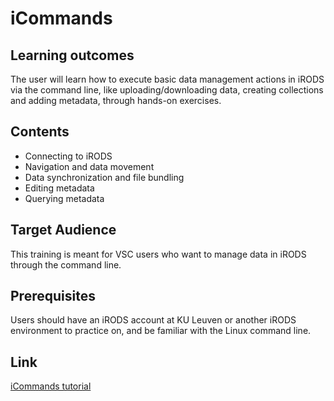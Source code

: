 # iCommands 

## Learning outcomes

The user will learn how to execute basic data management actions in iRODS via the command line, like uploading/downloading data, creating collections and adding metadata, through hands-on exercises.

## Contents

* Connecting to iRODS 
* Navigation and data movement 
* Data synchronization and file bundling 
* Editing metadata 
* Querying metadata 

## Target Audience
This training is meant for VSC users who want to manage data in iRODS through the command line. 

## Prerequisites

Users should have an iRODS account at KU Leuven or another iRODS environment to practice on, and be familiar with the Linux command line.

## Link
[iCommands tutorial](https://github.com/hpcleuven/iRODS-User-Training/blob/master/02_iCommands_Handson_User-Training.md)
